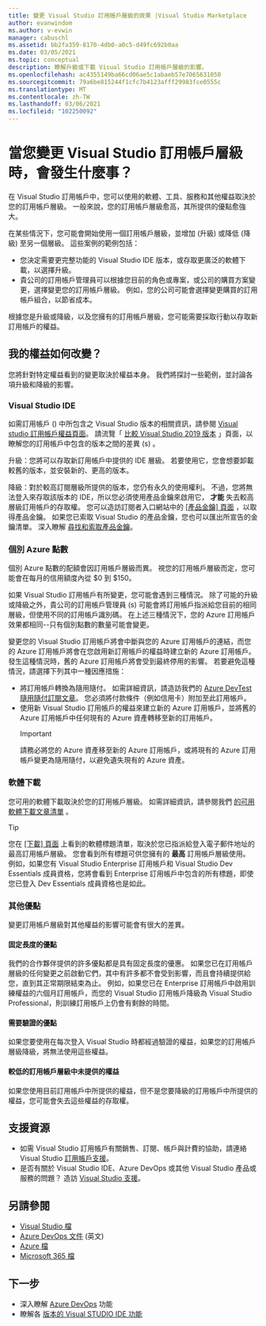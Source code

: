 ```yaml
---
title: 變更 Visual Studio 訂用帳戶層級的效果 |Visual Studio Marketplace
author: evanwindom
ms.author: v-evwin
manager: cabuschl
ms.assetid: bb2fa359-8170-4db0-a0c5-d49fc692b0aa
ms.date: 03/05/2021
ms.topic: conceptual
description: 瞭解升級或下載 Visual Studio 訂用帳戶層級的影響。
ms.openlocfilehash: ac4355149ba66cd06ae5c1abaeb57e7065631050
ms.sourcegitcommit: 79a6be815244f1cfc7b4123afff29983fce0555c
ms.translationtype: MT
ms.contentlocale: zh-TW
ms.lasthandoff: 03/06/2021
ms.locfileid: "102250092"
---
```

# <a name="what-happens-when-you-change-visual-studio-subscription-levels"></a>當您變更 Visual Studio 訂用帳戶層級時，會發生什麼事？
在 Visual Studio 訂用帳戶中，您可以使用的軟體、工具、服務和其他權益取決於您的訂用帳戶層級。  一般來說，您的訂用帳戶層級愈高，其所提供的優點愈強大。  

在某些情況下，您可能會開始使用一個訂用帳戶層級，並增加 (升級) 或降低 (降級) 至另一個層級。  這些案例的範例包括：
- 您決定需要更完整功能的 Visual Studio IDE 版本，或存取更廣泛的軟體下載，以選擇升級。 
- 貴公司的訂用帳戶管理員可以根據您目前的角色或專案，或公司的購買方案變更，選擇變更您的訂用帳戶層級。 例如，您的公司可能會選擇變更購買的訂用帳戶組合，以節省成本。  

根據您是升級或降級，以及您擁有的訂用帳戶層級，您可能需要採取行動以存取新訂用帳戶的權益。

## <a name="how-do-my-benefits-change"></a>我的權益如何改變？
您將針對特定權益看到的變更取決於權益本身。  我們將探討一些範例，並討論各項升級和降級的影響。

### <a name="visual-studio-ide"></a>Visual Studio IDE
如需訂用帳戶 () 中所包含之 Visual Studio 版本的相關資訊，請參閱 [Visual studio 訂用帳戶權益頁面](https://visualstudio.microsoft.com/vs/benefits/)。 請流覽「 [比較 Visual Studio 2019 版本](https://visualstudio.microsoft.com/vs/compare/) 」頁面，以瞭解您的訂用帳戶中包含的版本之間的差異 (s) 。
 
升級：您將可以存取新訂用帳戶中提供的 IDE 層級。  若要使用它，您會想要卸載較舊的版本，並安裝新的、更高的版本。  

降級：對於較高訂閱層級所提供的版本，您仍有永久的使用權利。  不過，您將無法登入來存取該版本的 IDE，所以您必須使用產品金鑰來啟用它， **才能** 失去較高層級訂用帳戶的存取權。  您可以造訪訂閱者入口網站中的 [ [產品金鑰] 頁面](https://my.visualstudio.com/productkeys) ，以取得產品金鑰。  如果您已索取 Visual Studio 的產品金鑰，您也可以匯出所宣告的金鑰清單。 深入瞭解 [尋找和索取產品金鑰](find-keys.md)。

### <a name="individual-azure-credits"></a>個別 Azure 點數
個別 Azure 點數的配額會因訂用帳戶層級而異。  視您的訂用帳戶層級而定，您可能會在每月的信用額度內從 $0 到 $150。  

如果 Visual Studio 訂用帳戶有所變更，您可能會遇到三種情況。  除了可能的升級或降級之外，貴公司的訂用帳戶管理員 (s) 可能會將訂用帳戶指派給您目前的相同層級，但使用不同的訂用帳戶識別碼。  在上述三種情況下，您的 Azure 訂用帳戶效果都相同--只有個別點數的數量可能會變更。 

變更您的 Visual Studio 訂用帳戶將會中斷與您的 Azure 訂用帳戶的連結，而您的 Azure 訂用帳戶將會在您啟用新訂用帳戶的權益時建立新的 Azure 訂用帳戶。  發生這種情況時，舊的 Azure 訂用帳戶將會受到最終停用的影響。  若要避免這種情況，請選擇下列其中一種因應措施：
- 將訂用帳戶轉換為隨用隨付。  如需詳細資訊，請造訪我們的 [Azure DevTest 隨用隨付訂閱文章](vs-azure-payg.md)。  您必須將付款條件（例如信用卡）附加至此訂用帳戶。 
- 使用新 Visual Studio 訂用帳戶的權益來建立新的 Azure 訂用帳戶，並將舊的 Azure 訂用帳戶中任何現有的 Azure 資產轉移至新的訂用帳戶。 
  > [!IMPORTANT]
  > 請務必將您的 Azure 資產移至新的 Azure 訂用帳戶，或將現有的 Azure 訂用帳戶變更為隨用隨付，以避免遺失現有的 Azure 資產。 
 
### <a name="software-downloads"></a>軟體下載
您可用的軟體下載取決於您的訂用帳戶層級。  如需詳細資訊，請參閱我們 [的可用軟體下載文章清單](software-download-list.md) 。 

  > [!TIP] 
  > 您在 [ [下載] 頁面](https://my.visualstudio.com/downloads) 上看到的軟體標題清單，取決於您已指派給登入電子郵件地址的最高訂用帳戶層級。  您會看到所有標題可供您擁有的 **最高** 訂用帳戶層級使用。  例如，如果您有 Visual Studio Enterprise 訂用帳戶和 Visual Studio Dev Essentials 成員資格，您將會看到 Enterprise 訂用帳戶中包含的所有標題，即使您已登入 Dev Essentials 成員資格也是如此。  

### <a name="other-benefits"></a>其他優點 
變更訂用帳戶層級對其他權益的影響可能會有很大的差異。  

#### <a name="benefits-with-a-fixed-length"></a>固定長度的優點
我們的合作夥伴提供的許多優點都是具有固定長度的優惠。  如果您已在訂用帳戶層級的任何變更之前啟動它們，其中有許多都不會受到影響，而且會持續提供給您，直到其正常期限結束為止。  例如，如果您已在 Enterprise 訂用帳戶中啟用訓練權益的六個月訂用帳戶，而您的 Visual Studio 訂用帳戶降級為 Visual Studio Professional，則訓練訂用帳戶上仍會有剩餘的時間。  

#### <a name="benefits-that-require-authentication"></a>需要驗證的優點
如果您要使用在每次登入 Visual Studio 時都經過驗證的權益，如果您的訂用帳戶層級降級，將無法使用這些權益。  

#### <a name="benefits-that-are-not-available-in-lower-subscription-levels"></a>較低的訂用帳戶層級中未提供的權益
如果您使用目前訂用帳戶中所提供的權益，但不是您要降級的訂用帳戶中所提供的權益，您可能會失去這些權益的存取權。  

## <a name="support-resources"></a>支援資源
- 如需 Visual Studio 訂用帳戶有關銷售、訂閱、帳戶與計費的協助，請連絡 Visual Studio [訂用帳戶支援](https://visualstudio.microsoft.com/subscriptions/support/)。
- 是否有關於 Visual Studio IDE、Azure DevOps 或其他 Visual Studio 產品或服務的問題？  造訪 [Visual Studio 支援](https://visualstudio.microsoft.com/support/)。

## <a name="see-also"></a>另請參閱
- [Visual Studio 檔](/visualstudio/)
- [Azure DevOps 文件](/azure/devops/) \(英文\)
- [Azure 檔](/azure/)
- [Microsoft 365 檔](/microsoft-365/)

## <a name="next-steps"></a>下一步
- 深入瞭解 [Azure DevOps](https://azure.microsoft.com/services/devops/) 功能
- 瞭解各 [版本的 Visual STUDIO IDE 功能](https://visualstudio.microsoft.com/vs/compare/)